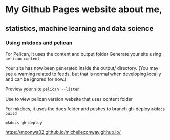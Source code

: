 # My Github Pages website about me, 
## statistics, machine learning and data science

### Using mkdocs and pelican 

For Pelican, it uses the content and output folder
Generate your site using
`pelican content`

Your site has now been generated inside the output/ directory. 
(You may see a warning related to feeds, but that is normal when developing locally and can be ignored for now.)

Preview your site
`pelican --listen`

Use to view pelican version website that uses content folder

For mkdocs, it uses the docs folder and pushes to branch gh-deploy
`mkdocs build`

`mkdocs gh-deploy`

https://mconwa02.github.io/michelleconway.github.io/